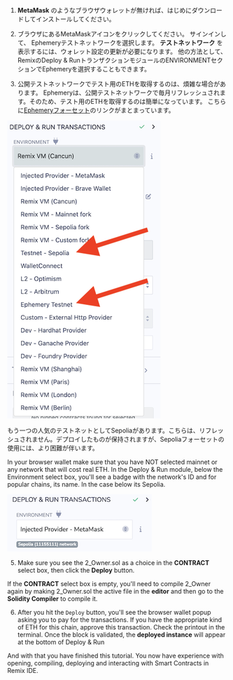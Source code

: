 1. **MetaMask** のようなブラウザウォレットが無ければ、はじめにダウンロードしてインストールしてください。

2. ブラウザにあるMetaMaskアイコンをクリックしてください。 サインインして、 Ephemeryテストネットワークを選択します。 **テストネットワーク** を表示するには、ウォレット設定の更新が必要になります。  他の方法として、RemixのDeploy & RunトランザクションモジュールのENVIRONMENTセクションでEphemeryを選択することもできます。

3. 公開テストネットワークでテスト用のETHを取得するのは、煩雑な場合があります。  Ephemeryは、公開テストネットワークで毎月リフレッシュされます。そのため、テスト用のETHを取得するのは簡単になっています。  こちらに<a href="https://github.com/ephemery-testnet/ephemery-resources?tab=readme-ov-file#faucets" target="_blank">Ephemeryフォーセット</a>のリンクがまとまっています。

![](https://raw.githubusercontent.com/ethereum/remix-workshops/master/Basics/deploy_injected/images/testnet.png)

もう一つの人気のテストネットとしてSepoliaがあります。こちらは、リフレッシュされません。デプロイしたものが保持されますが、Sepoliaフォーセットの使用には、より困難が伴います。

In your browser wallet make sure that you have NOT selected mainnet or any network that will cost real ETH. In the Deploy & Run module, below the Environment select box, you'll see a badge with the network's ID and for popular chains, its name.  In the case below its Sepolia.

![](https://raw.githubusercontent.com/ethereum/remix-workshops/master/Basics/deploy_injected/images/sepolia.png)

5. Make sure you see the 2_Owner.sol as a choice in the **CONTRACT** select box, then click the **Deploy** button.

If the **CONTRACT** select box is empty, you'll need to compile 2_Owner again by making 2_Owner.sol the active file in the **editor** and then go to the **Solidity Compiler** to compile it.

6. After you hit the `Deploy` button, you'll see the browser wallet popup asking you to pay for the transactions.  If you have the appropriate kind of ETH for this chain, approve this transaction.  Check the printout in the terminal.  Once the block is validated, the **deployed instance** will appear at the bottom of Deploy & Run

And with that you have finished this tutorial.  You now have experience with opening, compiling, deploying and interacting with Smart Contracts in Remix IDE.
